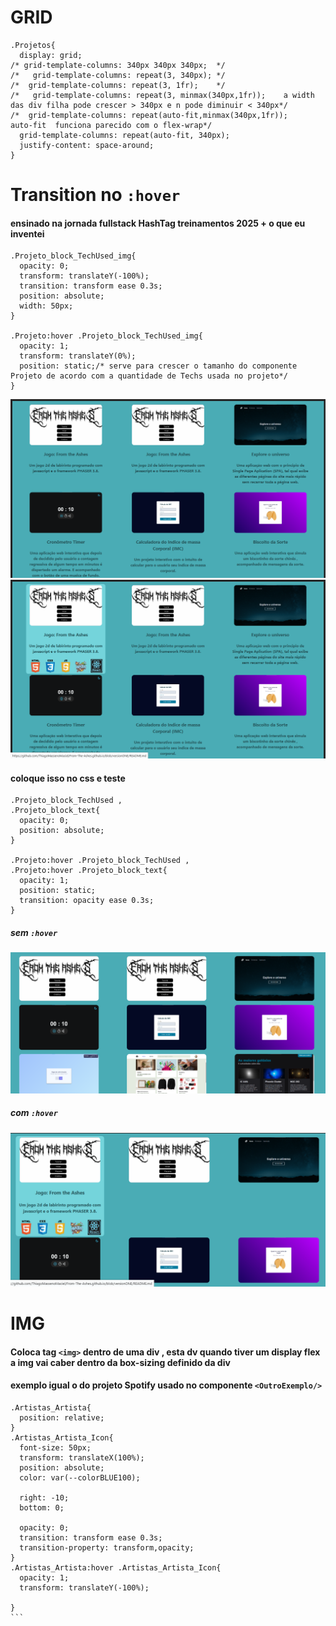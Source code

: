 # GRID
```
.Projetos{
  display: grid;
/* grid-template-columns: 340px 340px 340px;  */
/*   grid-template-columns: repeat(3, 340px); */
/*  grid-template-columns: repeat(3, 1fr);    */
/*   grid-template-columns: repeat(3, minmax(340px,1fr));    a width das div filha pode crescer > 340px e n pode diminuir < 340px*/
/*  grid-template-columns: repeat(auto-fit,minmax(340px,1fr));    auto-fit  funciona parecido com o flex-wrap*/ 
  grid-template-columns: repeat(auto-fit, 340px);
  justify-content: space-around;
}
```

# Transition no `:hover`
#### ensinado na jornada fullstack HashTag treinamentos 2025 + o que eu inventei
```
.Projeto_block_TechUsed_img{
  opacity: 0;
  transform: translateY(-100%);
  transition: transform ease 0.3s;
  position: absolute; 
  width: 50px;
}

.Projeto:hover .Projeto_block_TechUsed_img{ 
  opacity: 1;
  transform: translateY(0%);
  position: static;/* serve para crescer o tamanho do componente Projeto de acordo com a quantidade de Techs usada no projeto*/
}
```
![alt text](image-2.png)
![alt text](image-3.png)

#### coloque isso no css e teste
```
.Projeto_block_TechUsed ,
.Projeto_block_text{
  opacity: 0;
  position: absolute;
}

.Projeto:hover .Projeto_block_TechUsed ,
.Projeto:hover .Projeto_block_text{
  opacity: 1;
  position: static;
  transition: opacity ease 0.3s;
}
```
##### sem `:hover`
![alt text](image.png)
##### com `:hover`
![alt text](image-1.png)


# IMG 
#### Coloca tag `<img>` dentro de uma div , esta dv quando tiver um display flex a img vai caber dentro da box-sizing definido da div
#### exemplo igual o do projeto Spotify usado no componente `<OutroExemplo/>`
````
.Artistas_Artista{
  position: relative;
}
.Artistas_Artista_Icon{
  font-size: 50px;
  transform: translateX(100%);
  position: absolute;
  color: var(--colorBLUE100);

  right: -10;
  bottom: 0;

  opacity: 0;
  transition: transform ease 0.3s;
  transition-property: transform,opacity;
}
.Artistas_Artista:hover .Artistas_Artista_Icon{
  opacity: 1;
  transform: translateY(-100%);

}
```